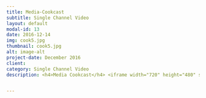 ```yaml
---
title: Media-Cookcast
subtitle: Single Channel Video
layout: default
modal-id: 13
date: 2016-12-14
img: cook5.jpg
thumbnail: cook5.jpg
alt: image-alt
project-date: December 2016
client:
category: Single Channel Video
description: <h4>Media Cookcast</h4> <iframe width="720" height="480" src="https://www.youtube.com/embed/DMlFCHM6e6E" frameborder="0" allow="autoplay; encrypted-media" allowfullscreen></iframe> <br> <img src="img/portfolio/cook2.png" class="img-responsive img-centered" alt=""><br>  <img src="img/portfolio/cook3.png" class="img-responsive img-centered" alt=""><br> <img src="img/portfolio/cook4.png" class="img-responsive img-centered" alt=""><br>  <img src="img/portfolio/cook5.png" class="img-responsive img-centered" alt=""><br> <p> 한국에서는 ‘혼밥’ ‘혼술’ 열풍이 불었다. 혼술남녀와 같은 드라마가 나올 정도였다. 이와 동시에 냉장고를 부탁해, 식신로드, 아프리카티비 BJ 등 ‘음식’을 주제로 한 콘텐츠가 대량 생산되었다. 본 작품은 동시대 한국인이 ‘쿡방’을 소비하는 현상을 담고자 한다. 푸드포르노(Food Porno)란, 티비속 연예인들이 음식을 먹는 모습을 보며 성취감과 유희를 느끼며 감정적 허기를 채운다는 의미다. 쿡방을 시청하다 보면 화면 속 등장인물과 함께 있는 듯한 동질감을 느끼게 되는데, 이는 혼자 먹는다는 공허한 느낌을 가려주기 때문이다. 작품은 동시대 콘텐츠 변화와 유행을 짚으며, 감정적인 허기를 디지털 콘텐츠로 해소하는 동시대 경향을 드러내고자 한다. 작품 속 등장인물은 유행하는 음식 프로그램을 시청하며 음식을 해체한다. 음식은 모형으로 만들어져 먹을 수 없다. 이는, 픽셀로 전달되어 직접 포만감을 느낄 수 없는 쿡방을 보는 행위와 같다. </p>


---
```

